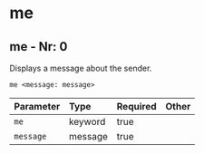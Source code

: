# me

## me - Nr: 0

Displays a message about the sender.

```mcfunction
me <message: message>
```

|Parameter|Type|Required|Other|
|:---|:---|:---|:---|
|`me`|keyword|true||
|`message`|message|true||

